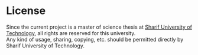 # License
Since the current project is a master of science thesis at [Sharif University of Technology](http://www.sharif.ir/), all rights are reserved for this university.  
Any kind of usage, sharing, copying, etc. should be permitted directly by Sharif University of Technology.  
